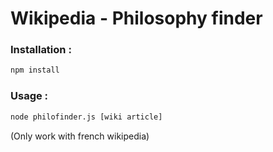 # Wikipedia - Philosophy finder

### Installation :

```sh
npm install
```

### Usage :

```sh
node philofinder.js [wiki article]
```

(Only work with french wikipedia)
